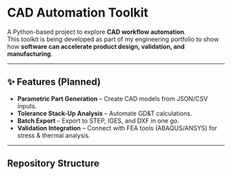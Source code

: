 # CAD Automation Toolkit

A Python-based project to explore **CAD workflow automation**.  
This toolkit is being developed as part of my engineering portfolio to show how **software can accelerate product design, validation, and manufacturing**.

---

## ✨ Features (Planned)
- **Parametric Part Generation** – Create CAD models from JSON/CSV inputs.  
- **Tolerance Stack-Up Analysis** – Automate GD&T calculations.  
- **Batch Export** – Export to STEP, IGES, and DXF in one go.  
- **Validation Integration** – Connect with FEA tools (ABAQUS/ANSYS) for stress & thermal analysis.  

---

## Repository Structure
